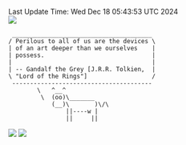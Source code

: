 Last Update Time: 
Wed Dec 18 05:43:53 UTC 2024
<br>![](https://img.shields.io/badge/%E5%A4%A7%E5%AE%B6-%E5%AE%89%E5%AE%89-green)<br>
```
 _______________________________________
/ Perilous to all of us are the devices \
| of an art deeper than we ourselves    |
| possess.                              |
|                                       |
| -- Gandalf the Grey [J.R.R. Tolkien,  |
\ "Lord of the Rings"]                  /
 ---------------------------------------
        \   ^__^
         \  (oo)\_______
            (__)\       )\/\
                ||----w |
                ||     ||
```
![](https://github-readme-stats.vercel.app/api?username=chenlitw)
![](https://github-readme-stats.vercel.app/api/top-langs/?username=chenlitw)
